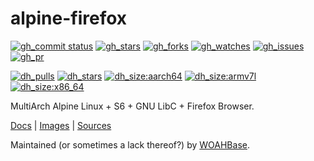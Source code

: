 # alpine-firefox

[![gh_commit status][201]][151]
[![gh_stars][202]][152]
[![gh_forks][203]][153]
[![gh_watches][204]][154]
[![gh_issues][211]][161]
[![gh_pr][212]][162]

[![dh_pulls][205]][155]
[![dh_stars][206]][156]
[![dh_size:aarch64][208]][158]
[![dh_size:armv7l][209]][159]
[![dh_size:x86_64][207]][157]
<!--[![dh_size:armhf][210]][160]-->

MultiArch Alpine Linux + S6 + GNU LibC + Firefox Browser.

[Docs][112] | [Images][155] | [Sources][151]

Maintained (or sometimes a lack thereof?) by [WOAHBase][110].

[110]: https://woahbase.online/
[112]: https://woahbase.online/images/alpine-firefox/

[151]: https://github.com/woahbase/alpine-firefox
[152]: https://github.com/woahbase/alpine-firefox/stargazers
[153]: https://github.com/woahbase/alpine-firefox/network/members
[154]: https://github.com/woahbase/alpine-firefox/watchers
[155]: https://hub.docker.com/r/woahbase/alpine-firefox
[156]: https://hub.docker.com/r/woahbase/alpine-firefox
[157]: https://hub.docker.com/r/woahbase/alpine-firefox/tags?name=x86_64&ordering=last_updated
[158]: https://hub.docker.com/r/woahbase/alpine-firefox/tags?name=aarch64&ordering=last_updated
[159]: https://hub.docker.com/r/woahbase/alpine-firefox/tags?name=armv7l&ordering=last_updated
[160]: https://hub.docker.com/r/woahbase/alpine-firefox/tags?name=armhf&ordering=last_updated
[161]: https://github.com/woahbase/alpine-firefox/issues
[162]: https://github.com/woahbase/alpine-firefox/pulls

[201]: https://img.shields.io/github/last-commit/woahbase/alpine-firefox?color=brightgreen&style=flat-square&logo=github
[202]: https://img.shields.io/github/stars/woahbase/alpine-firefox?color=brightgreen&style=flat-square&logo=github
[203]: https://img.shields.io/github/forks/woahbase/alpine-firefox?color=brightgreen&style=flat-square&logo=github
[204]: https://img.shields.io/github/watchers/woahbase/alpine-firefox?color=brightgreen&style=flat-square&logo=github
[205]: https://img.shields.io/docker/pulls/woahbase/alpine-firefox?color=brightgreen&style=flat-square&logo=docker&label=pulls
[206]: https://img.shields.io/docker/stars/woahbase/alpine-firefox?color=brightgreen&style=flat-square&logo=docker&label=stars
[207]: https://img.shields.io/docker/image-size/woahbase/alpine-firefox/x86_64?label=x86_64&color=brightgreen&style=flat-square&logo=docker
[208]: https://img.shields.io/docker/image-size/woahbase/alpine-firefox/aarch64?label=aarch64&color=brightgreen&style=flat-square&logo=docker
[209]: https://img.shields.io/docker/image-size/woahbase/alpine-firefox/armv7l?label=armv7l&color=brightgreen&style=flat-square&logo=docker
[210]: https://img.shields.io/docker/image-size/woahbase/alpine-firefox/armhf?label=armhf&color=brightgreen&style=flat-square&logo=docker
[211]: https://img.shields.io/github/issues/woahbase/alpine-firefox?color=brightgreen&style=flat-square&logo=github
[212]: https://img.shields.io/github/issues-pr/woahbase/alpine-firefox?color=brightgreen&style=flat-square&logo=github
